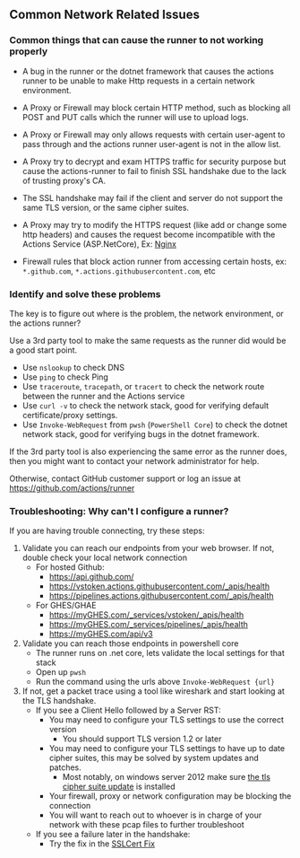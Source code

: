 ## Common Network Related Issues

### Common things that can cause the runner to not working properly

- A bug in the runner or the dotnet framework that causes the actions runner to be unable to make Http requests in a certain network environment.

- A Proxy or Firewall may block certain HTTP method, such as blocking all POST and PUT calls which the runner will use to upload logs.

- A Proxy or Firewall may only allows requests with certain user-agent to pass through and the actions runner user-agent is not in the allow list.

- A Proxy try to decrypt and exam HTTPS traffic for security purpose but cause the actions-runner to fail to finish SSL handshake due to the lack of trusting proxy's CA.

- The SSL handshake may fail if the client and server do not support the same TLS version, or the same cipher suites.

- A Proxy may try to modify the HTTPS request (like add or change some http headers) and causes the request become incompatible with the Actions Service (ASP.NetCore), Ex: [Nginx](https://github.com/dotnet/aspnetcore/issues/17081)

- Firewall rules that block action runner from accessing certain hosts, ex: `*.github.com`, `*.actions.githubusercontent.com`, etc


### Identify and solve these problems

The key is to figure out where is the problem, the network environment, or the actions runner?

Use a 3rd party tool to make the same requests as the runner did would be a good start point.

- Use `nslookup` to check DNS
- Use `ping` to check Ping
- Use `traceroute`, `tracepath`, or `tracert` to check the network route between the runner and the Actions service 
- Use `curl -v` to check the network stack, good for verifying default certificate/proxy settings.
- Use `Invoke-WebRequest` from `pwsh` (`PowerShell Core`) to check the dotnet network stack, good for verifying bugs in the dotnet framework.

If the 3rd party tool is also experiencing the same error as the runner does, then you might want to contact your network administrator for help.

Otherwise, contact GitHub customer support or log an issue at https://github.com/actions/runner

### Troubleshooting: Why can't I configure a runner?

If you are having trouble connecting, try these steps:

1. Validate you can reach our endpoints from your web browser. If not, double check your local network connection
    - For hosted Github:
      - https://api.github.com/
      - https://vstoken.actions.githubusercontent.com/_apis/health
      - https://pipelines.actions.githubusercontent.com/_apis/health
    - For GHES/GHAE
      - https://myGHES.com/_services/vstoken/_apis/health
      - https://myGHES.com/_services/pipelines/_apis/health
      - https://myGHES.com/api/v3
2. Validate you can reach those endpoints in powershell core
    - The runner runs on .net core, lets validate the local settings for that stack
    - Open up `pwsh`
    - Run the command using the urls above `Invoke-WebRequest {url}`
3. If not, get a packet trace using a tool like wireshark and start looking at the TLS handshake. 
    - If you see a Client Hello followed by a Server RST:
      - You may need to configure your TLS settings to use the correct version
        - You should support TLS version 1.2 or later
      - You may need to configure your TLS settings to have up to date cipher suites, this may be solved by system updates and patches.
        - Most notably, on windows server 2012 make sure [the tls cipher suite update](https://support.microsoft.com/en-us/topic/update-adds-new-tls-cipher-suites-and-changes-cipher-suite-priorities-in-windows-8-1-and-windows-server-2012-r2-8e395e43-c8ef-27d8-b60c-0fc57d526d94) is installed
      - Your firewall, proxy or network configuration may be blocking the connection
      - You will want to reach out to whoever is in charge of your network with these pcap files to further troubleshoot
    - If you see a failure later in the handshake:
      - Try the fix in the [SSLCert Fix](./sslcert.md)
